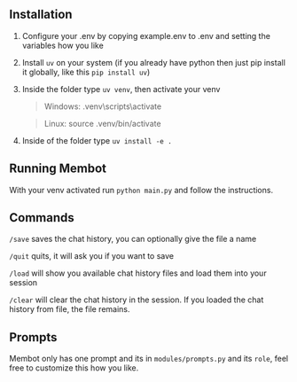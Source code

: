 ## Installation

1) Configure your .env by copying example.env to .env and setting the variables how you like
2) Install `uv` on your system (if you already have python then just pip install it globally, like this `pip install uv`)
3) Inside the folder type `uv venv`, then activate your venv

   > Windows: .venv\scripts\activate
   >

   > Linux: source .venv/bin/activate
   >
4) Inside of the folder type `uv install -e .`

## Running Membot

With your venv activated run `python main.py` and follow the instructions.

## Commands

`/save` saves the chat history, you can optionally give the file a name

`/quit` quits, it will ask you if you want to save

`/load` will show you available chat history files and load them into your session

`/clear` will clear the chat history in the session. If you loaded the chat history from file, the file remains.

## Prompts

Membot only has one prompt and its in `modules/prompts.py` and its `role`, feel free to customize this how you like.
